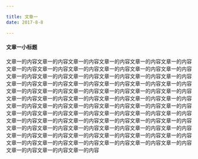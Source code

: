 ```yaml
---

title: 文章一
date: 2017-8-8

---
```


#### 文章一小标题

文章一的内容文章一的内容文章一的内容文章一的内容文章一的内容文章一的内容文章一的内容文章一的内容文章一的内容文章一的内容文章一的内容文章一的内容文章一的内容文章一的内容文章一的内容文章一的内容文章一的内容文章一的内容文章一的内容文章一的内容文章一的内容文章一的内容文章一的内容文章一的内容文章一的内容文章一的内容文章一的内容文章一的内容文章一的内容文章一的内容文章一的内容文章一的内容文章一的内容文章一的内容文章一的内容文章一的内容文章一的内容文章一的内容文章一的内容文章一的内容文章一的内容文章一的内容文章一的内容文章一的内容文章一的内容文章一的内容文章一的内容文章一的内容文章一的内容文章一的内容文章一的内容文章一的内容文章一的内容文章一的内容文章一的内容文章一的内容文章一的内容文章一的内容文章一的内容文章一的内容文章一的内容文章一的内容文章一的内容文章一的内容文章一的内容文章一的内容文章一的内容文章一的内容文章一的内容文章一的内容文章一的内容文章一的内容文章一的内容文章一的内容文章一的内容
